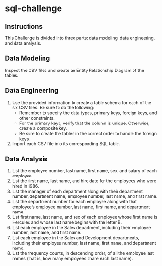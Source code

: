# sql-challenge

## Instructions
This Challenge is divided into three parts: data modeling, data engineering, and data analysis.

## Data Modeling
Inspect the CSV files and create an Entity Relationship Diagram of the tables.

## Data Engineering
1. Use the provided information to create a table schema for each of the six CSV files. Be sure to do the following:
   * Remember to specify the data types, primary keys, foreign keys, and other constraints.
   * For the primary keys, verify that the column is unique. Otherwise, create a composite key.
   * Be sure to create the tables in the correct order to handle the foreign keys.
2. Import each CSV file into its corresponding SQL table.

## Data Analysis
1. List the employee number, last name, first name, sex, and salary of each employee.
2. List the first name, last name, and hire date for the employees who were hired in 1986.
3. List the manager of each department along with their department number, department name, employee number, last name, and first name.
4. List the department number for each employee along with that employee’s employee number, last name, first name, and department name.
5. List first name, last name, and sex of each employee whose first name is Hercules and whose last name begins with the letter B.
6. List each employee in the Sales department, including their employee number, last name, and first name.
7. List each employee in the Sales and Development departments, including their employee number, last name, first name, and department name.
8. List the frequency counts, in descending order, of all the employee last names (that is, how many employees share each last name).
